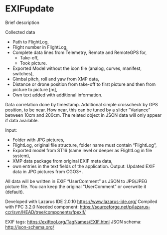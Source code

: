 # EXIFupdate
Brief description

Collected data

 * Path to FlightLog,
 * Flight number in FlightLog,
 * Complete data lines from Telemetry, Remote and RemoteGPS for,
   - Take-off,
   - Took picture.
 * Exported Model without the icon file (analog, curves, manifest, switches),
 * Gimbal pitch, roll and yaw from XMP data,
 * Distance or drone position from take-off to first picture and then from picture to picture [m],
 * Own text added with additional information.

Data correlation done by timestamp. Additional simple crosscheck by GPS position, to be near. How near, this can be tuned by a slider “Variance” between 10cm and 200cm.
The related object in JSON data will only appear if data available.

Input:
- Folder with JPG pictures,
- FlightLog, original file structure, folder name must contain “FlightLog”,
- Exported model from ST16 (same level or deeper as FlightLog in file system),
- XMP data package from original EXIF meta data,
- own entries in the text fields of the application.
Output:	
Updated EXIF data in JPG pictures from CGO3+.

All data will be written in EXIF “UserComment” as JSON to JPG/JPEG picture file. You can keep the original “UserComment” or overwrite it (default).


Developed with Lazarus IDE 2.0.10   https://www.lazarus-ide.org/
Compiled with FPC 3.2.0
Needed component:    https://sourceforge.net/p/lazarus-ccr/svn/HEAD/tree/components/fpexif/
 
EXIF tags:    https://exiftool.org/TagNames/EXIF.html
JSON schema:  http://json-schema.org/
